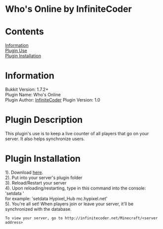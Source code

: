Who's Online by InfiniteCoder
===========

Contents
===========
<a href="#information">Information</a><br />
<a href="#plugin-use">Plugin Use</a><br />
<a href="#plugin-installation">Plugin Installation</a>

Information
===========

Bukkit Version: 1.7.2+<br />
Plugin Name: Who's Online<br />
Plugin Author: <a href="http://infinitecoder.net">InfiniteCoder</a>
Plugin Version: 1.0

Plugin Description
===========

This plugin's use is to keep a live counter of all players that go on your server. It also helps synchronize users.

Plugin Installation
===========

1). Download <a href="http://infinitecoder.net/plugin-releases/Who's%20Online.jar">here</a>.<br />
2). Put into your server's plugin folder<br />
3). Reload/Restart your server<br />
4). Upon reloading/restarting, type in this command into the console:<br />
    'setdata <server name> <server address>'<br />
    for example: 'setdata Hypixel_Hub mc.hypixel.net'<br />
5). You're all set! When players join or leave your server, it'll be synchronized with the database.<br />

    To view your server, go to http://infinitecoder.net/Minecraft/<server address>
